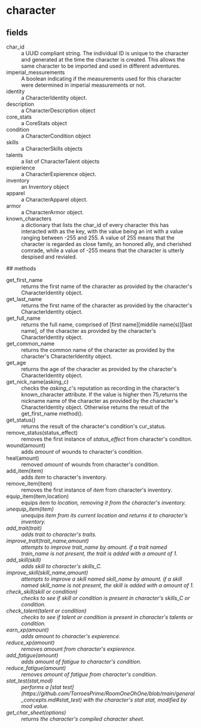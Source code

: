 # character

## fields
<dl>
<dt>char_id</dt>
<dd>a UUID compliant string. The individual ID is unique to the character and generated at the time the character is created. This allows the same character to be imported and used in different adventures.</dd>

<dt>imperial_messurements</dt>
<dd>A boolean indicating if the measurements used for this character were determined in imperial measurements or not.</dd>

<dt>identity</dt>
<dd>a CharacterIdentity object.</dd>

<dt>description</dt>
<dd>a CharacterDescription object</dd>

<dt>core_stats</dt>
<dd>a CoreStats object</dd>

<dt>condition</dt>
<dd>a CharacterCondition object</dd>

<dt>skills</dt>
<dd>a CharacterSkills objects</dd>

<dt>talents</dt>
<dd>a list of CharacterTalent objects</dd>

<dt>expierience</dt>
<dd>a CharacterExpierence object.</dd>

<dt>inventory</dt>
<dd>an Inventory object</dd>

<dt>apparel</dt>
<dd>a CharacterApparel object.</dd>

<dt>armor</dt>
<dd>a CharacterArmor object.</dd>

<dt>known_characters</dt>
<dd>a dictionary that lists the char_id of every character this has interacted with as the key, with the value being an int with a value ranging between -255 and 255. A value of 255 means that the character is regarded as close family, an honored ally, and cherished comrade, while a value of -255 means that the character is utterly despised and revialed.</dd>
</dl>
## methods
<dl>
<dt>get_first_name</dt>
<dd>returns the first name of the character as provided by the character's CharacterIdentity object.</dd>

<dt>get_last_name</dt>
<dd>returns the first name of the character as provided by the character's CharacterIdentity object.</dd>
<dt>get_full_name</dt>
<dd>returns the full name, comprised of [first name][middile name(s)][last name], of the character as provided by the character's CharacterIdentity object.</dd>
<dt>get_common_name</dt>
<dd>returns the common name of the character as provided by the character's CharacterIdentity object.</dd>
<dt>get_age</dt>
<dd>returns the age of the character as provided by the character's CharacterIdentity object.</dd>
<dt>get_nick_name(asking_c)</dt>
<dd>checks the <i>asking_c</i>'s reputation as recording in the character's known_character attribute. If the value is higher then 75,returns the nickname name of the character as provided by the character's CharacterIdentity object. Otherwise returns the result of the get_first_name method().</dd>
<dt>get_status()</dt>
<dd>returns the result of the character's condition's cur_status.</dd>
<dt>remove_status(status_effect)</dt>
<dd>removes the first instance of <i>status_effect</i> from character's conditon.</dd>
<dt>wound(amount)</dt>
<dd>adds <i>amount</i> of wounds to character's condition.</dd>
<dt>heal(amount)</dt>
<dd>removed <i>amount</i> of wounds from character's condition.</dd>
<dt>add_item(item)</dt>
<dd>adds <i>item</i> to character's inventory.</dd>
<dt>remove_item(item)</dt>
<dd>removes the first instance of <i>item</i> from character's inventory.</dd>

<dt>equip_item(item,location)</dt>
<dd>equips <i>item</i> to <i>location<i>, removing it from the character's inventory.</dd>
<dt>unequip_item(item)</dt>
<dd>unequips <i>item</i> from its current location and returns it to character's inventory.</dd>
<dt>add_trait(trait)</dt>
<dd>adds <i>trait</i> to character's traits.</dd>
<dt>improve_trait(trait_name,amount)</dt>
<dd>attempts to improve <i>trait_name</t> by <i>amount</i>. if a trait named <i>train_name</i> is not present, the trait is added with a amount of 1.</dd>
<dt>add_skill(skill)</dt>
<dd>adds <i>skill</i> to character's skills_C.</dd>
<dt>improve_skill(skill_name,amount)</dt>
<dd>attempts to improve a skill named <i>skill_name</i> by <i>amount</i>. if a skill named <i>skill_name</i> is not present, the skill is added with a amount of 1.</dd>
<dt>check_skill(skill or condition)</dt>
<dd>checks to see if <i>skill</i> or <i>condition</i> is present in character's skills_C or condition.</dd>
<dt>check_talent(talent or condition)</dt>
<dd>checks to see if <i>talent</i> or <i>condition</i> is present in character's talents or condition.</dd>
<dt>earn_xp(amount)</dt>
<dd>adds <i>amount</i> to character's expierence.</dd>
<dt>reduce_xp(amount)</dt>
<dd>removes <i>amount</i> from character's expierence.</dd>
<dt>add_fatigue(amount)</dt>
<dd>adds <i>amount</i> of fatigue to character's condition.</dd>
<dt>reduce_fatigue(amount)</dt>
<dd>removes <i>amount</i> of fatigue from character's condition.</dd>
<dt>stat_test(stat,mod)</dt>
<dd>performs a [stat test](https://github.com/TorroesPrime/RoomOneOhOne/blob/main/general_concepts.md#stat_test) with the character's <i>stat</i> stat, modified by <i>mod</i> value.</dd>
<dt>get_char_sheet(options)</dt>
<dd>returns the character's compiled character sheet.</dd>
<dl>